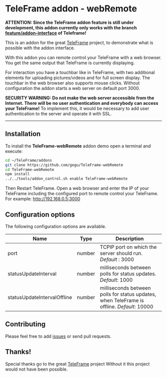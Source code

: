 # TeleFrame addon - webRemote

**ATTENTION: Since the TeleFrame addon feature is still under development, this addon currently only works with the branch [feature/addon-interface](https://github.com/LukeSkywalker92/TeleFrame/tree/feature/addon-interface) of Teleframe!**

This is an addon for the great [TeleFrame](https://github.com/LukeSkywalker92/TeleFrame) project, to demonstrate what is possible with the addon interface.

With this addon you can remote control your TeleFrame with a web browser. You get the same output that TeleFrame is currently displaying.

For interaction you have a touchbar like in TeleFrame, with two additional elements for uploading pictures/videos and for full screen display. The touchbar in the web browser also supports mouse clicks.
Without configuration the addon starts a web server on default port 3000.

**SECURITY WARNING: Do not make the web server accessible from the Internet. There will be no user authentication and everybody can access your TeleFrame!**
To implement this, it would be necessary to add user authentication to the server and operate it with SSL.

---
## Installation

To install the **TeleFrame-webRemote**  addon demo open a terminal and execute:

```sh
cd ~/TeleFrame/addons
git clone https://github.com/gegu/TeleFrame-webRemote
cd TeleFrame-webRemote
npm install
../../tools/addon_control.sh enable TeleFrame-webRemote
```

Then Restart TeleFrame. Open a web browser and enter the IP of your TeleFrame including the configured port to remote control your TeleFrame.
For example: http://192.168.0.5:3000

## Configuration options

The following configuration options are available.

| Name                        | Type   | Description                                                                                |
| --------------------------- | ------ | ------------------------------------------------------------------------------------------ |
| port                        | number | TCPIP port on which the server should run. _Default_ : 3000                                |
| statusUpdateInterval        | number | milliseconds between polls for status updates. _Default_: 1000                             |
| statusUpdateIntervalOffline | number | milliseconds between polls for status updates, when TeleFrame is offline. _Default_: 10000 |


## Contributing

Please feel free to add [issues](https://github.com/gegu/TeleFrame-webRemote/issues) or send pull requests.

## Thanks!

Special thanks go to the great [TeleFrame](https://github.com/LukeSkywalker92/TeleFrame) project Without it this project would not have been possible.
